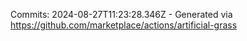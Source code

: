 Commits: 2024-08-27T11:23:28.346Z - Generated via https://github.com/marketplace/actions/artificial-grass
<br>
